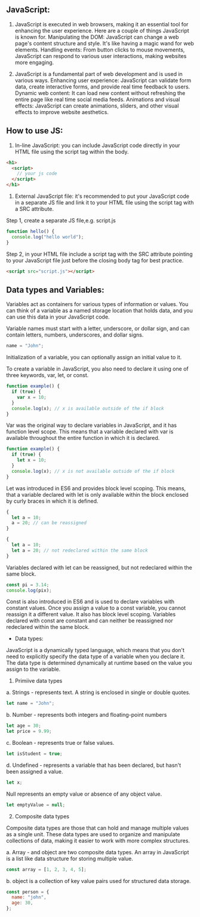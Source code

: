 ## JavaScript:

1. JavaScript is executed in web browsers, making it an essential tool for enhancing the user experience. Here are a couple of things JavaScript is known for. Manipulating the DOM: JavaScript can change a web page's content structure and style. It's like having a magic wand for web elements. Handling events: From button clicks to mouse movements, JavaScript can respond to various user interactions, making websites more engaging.

2. JavaScript is a fundamental part of web development and is used in various ways. Enhancing user experience: JavaScript can validate form data, create interactive forms, and provide real time feedback to users. Dynamic web content: It can load new content without refreshing the entire page like real time social media feeds. Animations and visual effects: JavaScript can create animations, sliders, and other visual effects to improve website aesthetics.

## How to use JS:

1. In-line JavaScript: you can include JavaScript code directly in your HTML file using the script tag within the body.

```html
<h1>
  <script>
    // your js code
  </script>
</h1>
```

1. External JavaScript file: it's recommended to put your JavaScript code in a separate JS file and link it to your HTML file using
   the script tag with a SRC attribute.

Step 1, create a separate JS file,e.g. script.js

```js
function hello() {
  console.log("hello world");
}
```

Step 2, in your HTML file include a script tag with the SRC attribute pointing to your JavaScript file just before the closing body tag for best practice.

```html
<script src="script.js"></script>
```

## Data types and Variables:

Variables act as containers for various types of information or values. You can think of a variable as a named storage location that holds data, and you can use this data in your JavaScript code.

Variable names must start with a letter, underscore, or dollar sign, and can contain letters, numbers, underscores, and dollar signs.

```js
name = "John";
```

Initialization of a variable, you can optionally assign an initial value to it.

To create a variable in JavaScript, you also need to declare it using one of three keywords, var, let, or const.

```js
function example() {
  if (true) {
    var x = 10;
  }
  console.log(x); // x is available outside of the if block
}
```

Var was the original way to declare variables in JavaScript, and it has function level scope. This means that a variable declared with var is available throughout the entire function in which it is declared.

```js
function example() {
  if (true) {
    let x = 10;
  }
  console.log(x); // x is not available outside of the if block
}
```

Let was introduced in ES6 and provides block level scoping. This means, that a variable declared with let is only available within the block enclosed by curly braces in which it is defined.

```js
{
  let a = 10;
  a = 20; // can be reassigned
}

{
  let a = 10;
  let a = 20; // not redeclared within the same block
}
```

Variables declared with let can be reassigned, but not redeclared within the same block.

```js
const pi = 3.14;
console.log(pix);
```

Const is also introduced in ES6 and is used to declare variables with constant values. Once you assign a value to a const variable, you cannot reassign it a different value. It also has block level scoping. Variables declared with const are constant and can neither be reassigned nor redeclared within the same block.

- Data types:

JavaScript is a dynamically typed language, which means that you don't need to explicitly specify the data type of a variable when you declare it. The data type is determined dynamically at runtime based on the value you assign to the variable.

1. Primiive data types

a. Strings - represents text. A string is enclosed in single or double quotes.

```js
let name = "John";
```

b. Number - represents both integers and floating-point numbers

```js
let age = 30;
let price = 9.99;
```

c. Boolean - represents true or false values.

```js
let isStudent = true;
```

d. Undefined - represents a variable that has been declared, but hasn't been assigned a value.

```js
let x;
```

Null represents an empty value or absence of any object value.

```js
let emptyValue = null;
```

2. Composite data types

Composite data types are those that can hold and manage multiple values as a single unit. These data types are used to organize and manipulate collections of data, making it easier to work with more complex structures.

a. Array - and object are two composite data types. An array in JavaScript is a list like data structure for storing multiple value.

```js
const array = [1, 2, 3, 4, 5];
```

b. object is a collection of key value pairs used for structured data storage.

```js
const person = {
  name: "john",
  age: 30,
};
```

